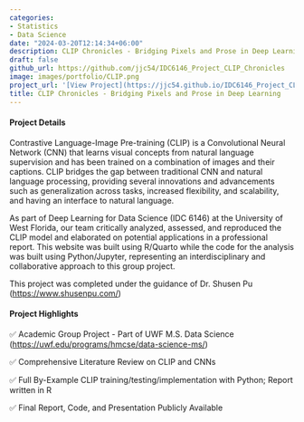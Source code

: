```yaml
---
categories:
- Statistics
- Data Science
date: "2024-03-20T12:14:34+06:00"
description: CLIP Chronicles - Bridging Pixels and Prose in Deep Learning
draft: false
github_url: https://github.com/jjc54/IDC6146_Project_CLIP_Chronicles
image: images/portfolio/CLIP.png
project_url: '[View Project](https://jjc54.github.io/IDC6146_Project_CLIP_Chronicles/)'
title: CLIP Chronicles - Bridging Pixels and Prose in Deep Learning
---
```



#### Project Details

Contrastive Language-Image Pre-training (CLIP) is a Convolutional Neural Network (CNN) that learns visual concepts from natural language supervision and has been trained on a combination of images and their captions. CLIP bridges the gap between traditional CNN and natural language processing, providing several innovations and advancements such as generalization across tasks, increased flexibility, and scalability, and having an interface to natural language.

As part of Deep Learning for Data Science (IDC 6146) at the University of West Florida, our team critically analyzed, assessed, and reproduced the CLIP model and elaborated on potential applications in a professional report. This website was built using R/Quarto while the code for the analysis was built using Python/Jupyter, representing an interdisciplinary and collaborative approach to this group project.

This project was completed under the guidance of Dr. Shusen Pu (https://www.shusenpu.com/)

#### Project Highlights

✅ Academic Group Project - Part of UWF M.S. Data Science (https://uwf.edu/programs/hmcse/data-science-ms/)

✅ Comprehensive Literature Review on CLIP and CNNs

✅ Full By-Example CLIP training/testing/implementation with Python; Report written in R

✅ Final Report, Code, and Presentation Publicly Available